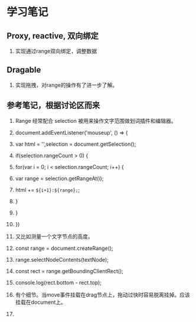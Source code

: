 # 学习笔记

## Proxy, reactive, 双向绑定

1. 实现通过range双向绑定，调整数据

## Dragable

1. 实现拖拽，对range的操作有了进一步了解。

## 参考笔记，根据讨论区而来

1. Range 经常配合 selection 被用来操作文字范围做划词插件和编辑器。

1. document.addEventListener('mouseup', () => { 

1. var html = '',selection = document.getSelection();

1. if(selection.rangeCount > 0) {

1. for(var i = 0; i < selection.rangeCount; i++) {

1. var range = selection.getRangeAt(i);

1. html += `${i+1}:${range};`;

1. }

1. }

1. })

1. 又比如测量一个文字节点的高度。

1. const range = document.createRange();

1. range.selectNodeContents(textNode);

1. const rect = range.getBoundingClientRect();

1. console.log(rect.bottom - rect.top);

1. 有个细节。当move事件挂载在drag节点上，拖动过快时容易脱离挂掉。应该挂载在document上。

1.  <script>
let dy = 0, dx = 0;
const dragable = document.getElementById('drag');

const mousedown = (evt) => {
const startX = evt.pageX - dx;
const startY = evt.pageY - dy;

const move = e => {
dx = e.pageX - startX;
dy = e.pageY - startY;
dragable.style.transform = `translate3d(${dx}px, ${dy}px, 0)`;
}

document.addEventListener('mousemove', move);
document.addEventListener('mouseup', () => {
document.removeEventListener('mousemove', move);
}, { once: true });
}

dragable.addEventListener('mousedown', mousedown)
</script>